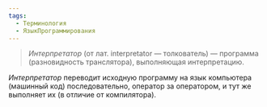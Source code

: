 ```yaml
---
tags:
  - Терминология
  - ЯзыкПрограммирования
---
```

> *Интерпретатор* (от лат. interpretator — толкователь) — программа (разновидность транслятора), выполняющая интерпретацию.

*Интерпретатор* переводит исходную программу на язык компьютера (машинный код) последовательно, оператор за оператором, и тут же выполняет их (в отличие от компилятора).